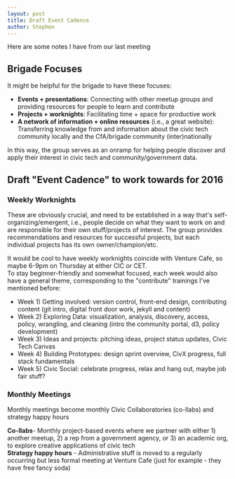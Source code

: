 ```yaml
---
layout: post
title: Draft Event Cadence
author: Stephen
---
```

Here are some notes I have from our last meeting  
 
## Brigade Focuses 
It might be helpful for the brigade to have these focuses:  
  
 *  **Events + presentations**: Connecting with other meetup groups and providing resources for people to learn and contribute  
 *  **Projects + worknights**: Facilitating time + space for productive work  
 *  **A network of information + online resources** (i.e., a great website): Transferring knowledge from and information about the civic tech community locally and the CfA/brigade community (inter)nationally  
  
In this way, the group serves as an onramp for helping people discover and apply their interest in civic tech and community/government data.  
  
## Draft "Event Cadence" to work towards for 2016  
  
### Weekly Worknights  
These are obviously crucial, and need to be established in a way that's self-organizing/emergent, i.e., people decide on what they want to work on and are responsible for their own stuff/projects of interest. The group provides recommendations and resources for successful projects, but each individual projects has its own owner/champion/etc.  
  
It would be cool to have weekly worknights coincide with Venture Cafe, so maybe 6-9pm on Thursday at either CIC or CET.  
To stay beginner-friendly and somewhat focused, each week would also have a general theme, corresponding to the "contribute" trainings I've mentioned before:  
  
 *    Week 1) Getting involved: version control, front-end design, contributing content (git intro, digital front door work, jekyll and content)  
 *    Week 2) Exploring Data: visualization, analysis, discovery, access, policy, wrangling, and cleaning (intro the community portal, d3, policy development)  
 *    Week 3) Ideas and projects: pitching ideas, project status updates, Civic Tech Canvas  
 *    Week 4) Building Prototypes: design sprint overview, CivX progress, full stack fundamentals  
 *    Week 5) Civic Social: celebrate progress, relax and hang out, maybe job fair stuff?  
  
### Monthly Meetings  
Monthly meetings become monthly Civic Collaboratories (co-llabs) and strategy happy hours  
  
**Co-llabs**- Monthly project-based events where we partner with either 1) another meetup, 2) a rep from a government agency, or 3) an academic org, to explore creative applications of civic tech  
**Strategy happy hours** - Administrative stuff is moved to a regularly occurring but less formal meeting at Venture Cafe (just for example - they have free fancy soda)  
